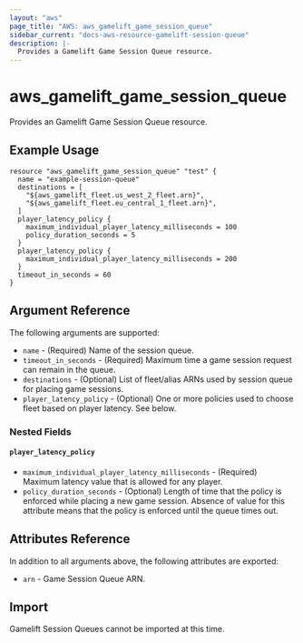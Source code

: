 ```yaml
---
layout: "aws"
page_title: "AWS: aws_gamelift_game_session_queue"
sidebar_current: "docs-aws-resource-gamelift-session-queue"
description: |-
  Provides a Gamelift Game Session Queue resource.
---
```


# aws_gamelift_game_session_queue

Provides an Gamelift Game Session Queue resource.

## Example Usage

```hcl
resource "aws_gamelift_game_session_queue" "test" {
  name = "example-session-queue"
  destinations = [
    "${aws_gamelift_fleet.us_west_2_fleet.arn}",
    "${aws_gamelift_fleet.eu_central_1_fleet.arn}",
  ]
  player_latency_policy {
    maximum_individual_player_latency_milliseconds = 100
    policy_duration_seconds = 5
  }
  player_latency_policy {
    maximum_individual_player_latency_milliseconds = 200
  }
  timeout_in_seconds = 60
}
```

## Argument Reference

The following arguments are supported:

* `name` - (Required) Name of the session queue.
* `timeout_in_seconds` - (Required) Maximum time a game session request can remain in the queue.
* `destinations` - (Optional) List of fleet/alias ARNs used by session queue for placing game sessions.
* `player_latency_policy` - (Optional) One or more policies used to choose fleet based on player latency. See below.

### Nested Fields

#### `player_latency_policy`

* `maximum_individual_player_latency_milliseconds` - (Required) Maximum latency value that is allowed for any player.
* `policy_duration_seconds` - (Optional) Length of time that the policy is enforced while placing a new game session. Absence of value for this attribute means that the policy is enforced until the queue times out.

## Attributes Reference

In addition to all arguments above, the following attributes are exported:

* `arn` - Game Session Queue ARN.

## Import

Gamelift Session Queues cannot be imported at this time.
